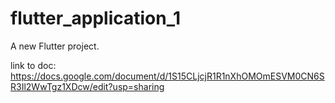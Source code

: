 # flutter_application_1

A new Flutter project.

link to doc: https://docs.google.com/document/d/1S15CLjcjR1R1nXhOMOmESVM0CN6SR3Il2WwTgz1XDcw/edit?usp=sharing
